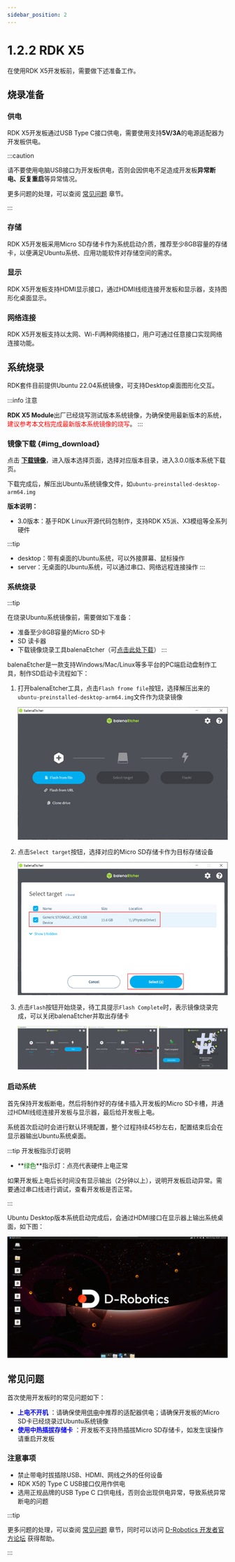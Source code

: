 ```yaml
---
sidebar_position: 2
---
```


# 1.2.2 RDK X5



在使用RDK X5开发板前，需要做下述准备工作。

## 烧录准备

### **供电**

RDK X5开发板通过USB Type C接口供电，需要使用支持**5V/3A**的电源适配器为开发板供电。

:::caution

请不要使用电脑USB接口为开发板供电，否则会因供电不足造成开发板**异常断电、反复重启**等异常情况。

更多问题的处理，可以查阅 [常见问题](../../08_FAQ/01_hardware_and_system.md) 章节。

:::


### **存储** 

RDK X5开发板采用Micro SD存储卡作为系统启动介质，推荐至少8GB容量的存储卡，以便满足Ubuntu系统、应用功能软件对存储空间的需求。


### **显示** 


RDK X5开发板支持HDMI显示接口，通过HDMI线缆连接开发板和显示器，支持图形化桌面显示。



### **网络连接**


RDK X5开发板支持以太网、Wi-Fi两种网络接口，用户可通过任意接口实现网络连接功能。


## 系统烧录


RDK套件目前提供Ubuntu 22.04系统镜像，可支持Desktop桌面图形化交互。

:::info 注意

**RDK X5 Module**出厂已经烧写测试版本系统镜像，为确保使用最新版本的系统，<font color='Red'>建议参考本文档完成最新版本系统镜像的烧写</font>。
:::

### 镜像下载 {#img_download}


点击 [**下载镜像**](https://archive.d-robotics.cc/downloads/os_images)，进入版本选择页面，选择对应版本目录，进入3.0.0版本系统下载页。


下载完成后，解压出Ubuntu系统镜像文件，如`ubuntu-preinstalled-desktop-arm64.img`

**版本说明：**

- 3.0版本：基于RDK Linux开源代码包制作，支持RDK X5派、X3模组等全系列硬件


:::tip

- desktop：带有桌面的Ubuntu系统，可以外接屏幕、鼠标操作
- server：无桌面的Ubuntu系统，可以通过串口、网络远程连接操作
:::



### 系统烧录


:::tip

在烧录Ubuntu系统镜像前，需要做如下准备：
- 准备至少8GB容量的Micro SD卡
- SD 读卡器
- 下载镜像烧录工具balenaEtcher（可[点击此处下载](https://www.balena.io/etcher/)）
:::

balenaEtcher是一款支持Windows/Mac/Linux等多平台的PC端启动盘制作工具，制作SD启动卡流程如下：
1. 打开balenaEtcher工具，点击`Flash frome file`按钮，选择解压出来的`ubuntu-preinstalled-desktop-arm64.img`文件作为烧录镜像 

    ![image-X3-Update-balena1](../../../static/img/01_Quick_start/image/install_os/image-X3-Update-balena1.png)

2. 点击`Select target`按钮，选择对应的Micro SD存储卡作为目标存储设备  

    ![image-X3-Update-balena3](../../../static/img/01_Quick_start/image/install_os/image-X3-Update-balena3.png)

3. 点击`Flash`按钮开始烧录，待工具提示`Flash Complete`时，表示镜像烧录完成，可以关闭balenaEtcher并取出存储卡

    ![image-X3-Update-balena4](../../../static/img/01_Quick_start/image/install_os/image-X3-Update-balena4.png)


### 启动系统


首先保持开发板断电，然后将制作好的存储卡插入开发板的Micro SD卡槽，并通过HDMI线缆连接开发板与显示器，最后给开发板上电。

系统首次启动时会进行默认环境配置，整个过程持续45秒左右，配置结束后会在显示器输出Ubuntu系统桌面。



:::tip 开发板指示灯说明



* **<font color='Green'>绿色</font>**指示灯：点亮代表硬件上电正常



如果开发板上电后长时间没有显示输出（2分钟以上），说明开发板启动异常。需要通过串口线进行调试，查看开发板是否正常。

:::



Ubuntu Desktop版本系统启动完成后，会通过HDMI接口在显示器上输出系统桌面，如下图：

![image-desktop_display.jpg](../../../static/img/01_Quick_start/image/install_os/image-desktop_display.jpg)

## **常见问题**  

首次使用开发板时的常见问题如下：

- **<font color='Blue'>上电不开机</font>** ：请确保使用[供电](#供电)中推荐的适配器供电；请确保开发板的Micro SD卡已经烧录过Ubuntu系统镜像
- **<font color='Blue'>使用中热插拔存储卡</font>** ：开发板不支持热插拔Micro SD存储卡，如发生误操作请重启开发板



### **注意事项**

- 禁止带电时拔插除USB、HDMI、网线之外的任何设备
- RDK X5的 Type C USB接口仅用作供电 
- 选用正规品牌的USB Type C 口供电线，否则会出现供电异常，导致系统异常断电的问题



:::tip

更多问题的处理，可以查阅 [常见问题](../../08_FAQ/01_hardware_and_system.md) 章节，同时可以访问 [D-Robotics 开发者官方论坛](https://developer.d-robotics.cc/forum) 获得帮助。

:::